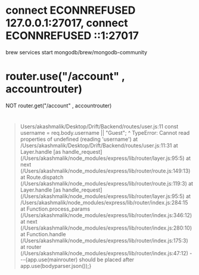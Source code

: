 # connect ECONNREFUSED 127.0.0.1:27017, connect ECONNREFUSED ::1:27017
brew services start mongodb/brew/mongodb-community

# router.use("/account" , accountrouter)
NOT router.get("/account" , accountrouter)

# 
> Users/akashmalik/Desktop/Drift/Backend/routes/user.js:11
    const username = req.body.username || "Guest";
                              ^
TypeError: Cannot read properties of undefined (reading 'username')
    at /Users/akashmalik/Desktop/Drift/Backend/routes/user.js:11:31
    at Layer.handle [as handle_request] (/Users/akashmalik/node_modules/express/lib/router/layer.js:95:5)
    at next (/Users/akashmalik/node_modules/express/lib/router/route.js:149:13)
    at Route.dispatch (/Users/akashmalik/node_modules/express/lib/router/route.js:119:3)
    at Layer.handle [as handle_request] (/Users/akashmalik/node_modules/express/lib/router/layer.js:95:5)
    at /Users/akashmalik/node_modules/express/lib/router/index.js:284:15
    at Function.process_params (/Users/akashmalik/node_modules/express/lib/router/index.js:346:12)
    at next (/Users/akashmalik/node_modules/express/lib/router/index.js:280:10)
    at Function.handle (/Users/akashmalik/node_modules/express/lib/router/index.js:175:3)
    at router (/Users/akashmalik/node_modules/express/lib/router/index.js:47:12)
---{app.use(mainrouter)  should be placed after  app.use(bodyparser.json());}


